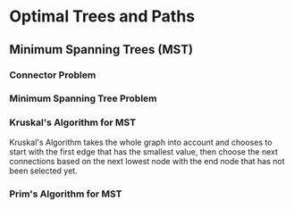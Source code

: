 # Optimal Trees and Paths

## Minimum Spanning Trees (MST)

### Connector Problem

### Minimum Spanning Tree Problem

### Kruskal's Algorithm for MST
Kruskal's Algorithm takes the whole graph into account and chooses to start with the first edge that has the smallest value, then choose the next connections based on the next lowest node with the end node that has not been selected yet.

### Prim's Algorithm for MST


